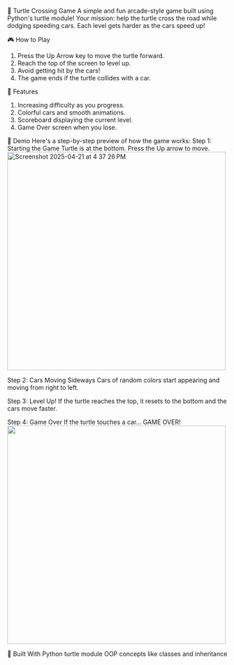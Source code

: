 🐢 Turtle Crossing Game
A simple and fun arcade-style game built using Python's turtle module!
Your mission: help the turtle cross the road while dodging speeding cars. Each level gets harder as the cars speed up!

🎮 How to Play
  1. Press the Up Arrow key to move the turtle forward.
  2. Reach the top of the screen to level up.
  3. Avoid getting hit by the cars!
  4. The game ends if the turtle collides with a car.

🚀 Features
  1. Increasing difficulty as you progress.
  2. Colorful cars and smooth animations.
  3. Scoreboard displaying the current level.
  4. Game Over screen when you lose.

📸 Demo
Here's a step-by-step preview of how the game works:
  Step 1: Starting the Game
    Turtle is at the bottom. Press the Up arrow to move.
    <img width="500px" alt="Screenshot 2025-04-21 at 4 37 26 PM" src="https://github.com/user-attachments/assets/24d775ab-e567-41f5-8b05-b35046de622f" />

  Step 2: Cars Moving Sideways
    Cars of random colors start appearing and moving from right to left.

  Step 3: Level Up!
    If the turtle reaches the top, it resets to the bottom and the cars move faster.
    
  Step 4: Game Over
    If the turtle touches a car... GAME OVER!
    <img width="500px" src="https://github.com/user-attachments/assets/94ad4215-93ab-489c-a8a5-2991bbc254fe" />
  

🧠 Built With
  Python turtle module
  OOP concepts like classes and inheritance
